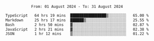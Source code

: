 <div align="center">
<p style="text-align: center;">
<!--START_SECTION:waka-->

```txt
From: 01 August 2024 - To: 31 August 2024

TypeScript   64 hrs 19 mins  ████████████████▒░░░░░░░░   65.00 %
Markdown     25 hrs 17 mins  ██████▒░░░░░░░░░░░░░░░░░░   25.55 %
Bash         2 hrs 50 mins   ▓░░░░░░░░░░░░░░░░░░░░░░░░   02.87 %
JavaScript   2 hrs 21 mins   ▓░░░░░░░░░░░░░░░░░░░░░░░░   02.38 %
JSON         1 hr 12 mins    ▒░░░░░░░░░░░░░░░░░░░░░░░░   01.22 %
```

<!--END_SECTION:waka-->
</p>
</div>
